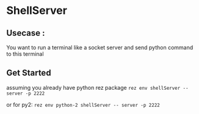 # ShellServer

## Usecase :

You want to run a terminal like a socket server and send python command to this terminal


## Get Started
assuming you already have python rez package
```rez env shellServer -- server -p 2222```

or for py2:
```rez env python-2 shellServer -- server -p 2222```



